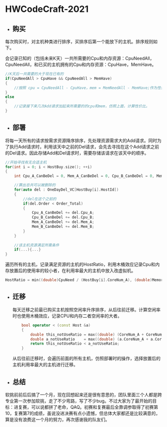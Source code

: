 # HWCodeCraft-2021

- ## 购买

每次购买时，对主机种类进行排序，买排序后第一个能放下的主机。排序规则如下。

会记录已知的（包括未来K天）一共所需要的Cpu和内存资源：CpuNeedAll，CpuNeedAll，和已买的主机拥有的Cpu和内存资源：CpuHave，MemHave。

```C++
//K天后一共需要的大于现在已有的 
if(CpuNeedAll > CpuHave && CpuNeedAll > MemHave)
{
	//按照 cpu = CpuNeedAll - CpuHave，mem = MemNeedAll - MemHave;作为性价比计算因子之一。计算性价比
}
else
{
    //记录接下来几次Add请求加起来所需要的的cpu和mem，仿照上面，计算性价比。
}
```



- ## **部署**

将每一天所有的请求按需求资源降序排序，先处理资源需求大的Add请求。同时为了执行Add请求时，利用该天中之前的Del请求，会先去寻找在这个Add请求之前的Del请求。因此存储Add和Del请求时，需要存储该请求在该天中的顺序。

```c++
//开始寻找有无合适主机
for(int i = 0; i < HostBuy.size(); ++i)
{
    int Cpu_A_CanBeDel = 0, Mem_A_CanBeDel = 0, Cpu_B_CanBeDel = 0, Mem_B_CanBeDel = 0;

    //算出总共可以被删除的
    for(auto del : OneDayDel_VC[HostBuy[i].HostId])
    {
        //del在这个之前的
        if(del.Order < Order_Total)
        {
            Cpu_A_CanBeDel += del.Cpu_A;
            Cpu_B_CanBeDel += del.Cpu_B;
            Mem_A_CanBeDel += del.Mem_A;
            Mem_B_CanBeDel += del.Mem_B;
        }
    }
    
    //该主机资源满足所需条件
    if(...){...}
}
```

遍历所有的主机，记录满足资源的主机的HostRatio，利用木桶效应记录Cpu和内存放置后的使用率的较小者，在利用率最大的主机中放入改虚拟机。

```c++
HostRatio = min((double)CpuNeed / (HostBuy[i].CoreNum_A), (double)MemoryNeed / (HostBuy[i].Memory_A ));
```



- ## 迁移

  每天迁移之前最已购买主机按照空闲率升序排序，从后往前迁移。计算空闲率时也使用木桶效应，记录CPU和内存二者空闲率的大者。

  ```c++
      bool operator < (const Host &a)
      {
          double this_notUseRatio = max((double) (CoreNum_A + CoreNum_B) / CoreCapacity, (double)(Memory_A + Memory_B) / MemoryCapacity);
          double a_notUseRatio    = max((double) (a.CoreNum_A + a.CoreNum_B) / a.CoreCapacity, (double)(a.Memory_A + a.Memory_B) / a.MemoryCapacity);
          return this_notUseRatio < a_notUseRatio;
      }
  ```

  从后往前迁移时，会遍历前面的所有主机，仿照部署时的操作，选择放置后的主机利用率最大的主机进行迁移。
  
  
  
- ## 总结

软挑前前后后搞了一个月，现在回想起来还是很有意思的，团队里面三个人都是跨专业第一次参加软挑，走了不少弯路，写了不少bug。不过大家为了最开始的目标：进复赛，可以说都拼了老命，QAQ。初赛和复赛最后全靠调参取得了初赛第10，复赛第7的成绩，虽说没进决赛有点小遗憾，但总体大家都还是比较满意的，算是没有浪费这一个月的努力，再次感谢我的队友们。